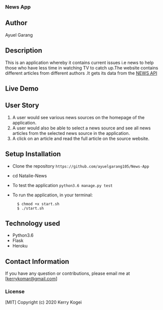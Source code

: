  ### News App

## Author

Ayuel Garang

## Description

This is an application whereby it contains current issues i.e news to help those who have less time in watching TV to catch up.The website contains different articles from different authors .It gets its data from the [NEWS API](https://newsapi.org/)

## Live Demo


## User Story

1. A user would see various news sources on the homepage of the application.
2. A user would also be able to select a news source and see all news articles from the selected news source in the application.
4. A click on an article and read the full article on the source website.

## Setup Installation
* Clone the repository
 ```https://github.com/ayuelgarang105/News-App```

* cd Natalie-News

* To test the application
 ```python3.6 manage.py test```

* To run the application, in your terminal:

        $ chmod +x start.sh
        $ ./start.sh

## Technology used

* Python3.6
* Flask
* Heroku

## Contact Information 

If you have any question or contributions, please email me at [kerrykomar@gmail.com]

### License
  [MIT] Copyright (c) 2020 Kerry Kogei

